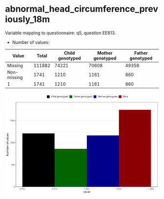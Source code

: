 # abnormal_head_circumference_previously_18m
Variable mapping to questionnaire: q5, question EE813.
- Number of values:

| Value | Total | Child genotyped | Mother genotyped | Father genotyped |
| ----- | ----- | --------------- | ---------------- | ---------------- |
| Missing | 111882 | 74221 | 70608 | 49358 |
| Non-missing | 1741 | 1210 | 1161 | 860 |
| 1 | 1741 | 1210 | 1161 | 860 |



![](abnormal_head_circumference_previously_18m_n.png)



